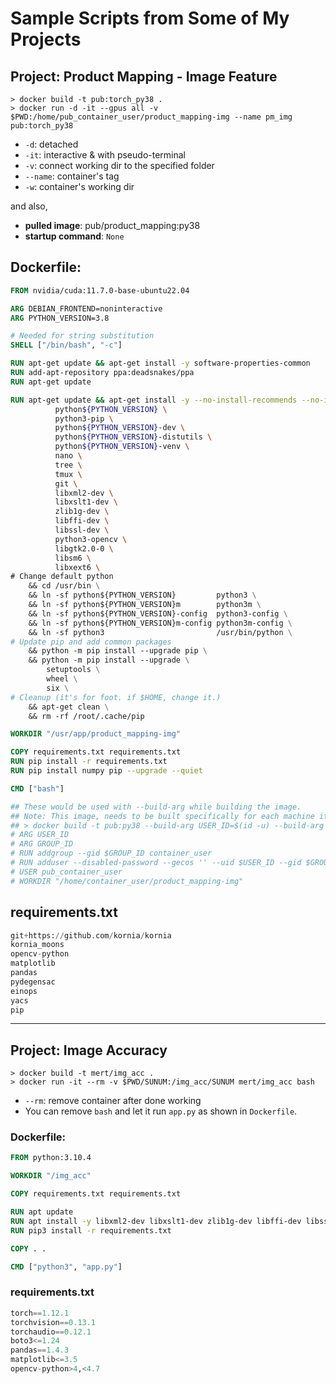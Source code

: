 # Sample Scripts from Some of My Projects

## Project: Product Mapping - Image Feature
`> docker build -t pub:torch_py38 .` <br>
`> docker run -d -it --gpus all -v $PWD:/home/pub_container_user/product_mapping-img --name pm_img pub:torch_py38`
* `-d`: detached
* `-it`: interactive & with pseudo-terminal
* `-v`: connect working dir to the specified folder
* `--name`: container's tag
* `-w`: container's working dir

and also,

- **pulled image**: pub/product_mapping:py38
- **startup command**: `None`

## Dockerfile:
```Dockerfile
FROM nvidia/cuda:11.7.0-base-ubuntu22.04

ARG DEBIAN_FRONTEND=noninteractive
ARG PYTHON_VERSION=3.8

# Needed for string substitution
SHELL ["/bin/bash", "-c"]

RUN apt-get update && apt-get install -y software-properties-common
RUN add-apt-repository ppa:deadsnakes/ppa
RUN apt-get update

RUN apt-get update && apt-get install -y --no-install-recommends --no-install-suggests \
          python${PYTHON_VERSION} \
          python3-pip \
          python${PYTHON_VERSION}-dev \
          python${PYTHON_VERSION}-distutils \
          python${PYTHON_VERSION}-venv \
          nano \
          tree \
          tmux \
          git \
          libxml2-dev \
          libxslt1-dev \
          zlib1g-dev \
          libffi-dev \
          libssl-dev \
          python3-opencv \
          libgtk2.0-0 \
          libsm6 \
          libxext6 \
# Change default python
    && cd /usr/bin \
    && ln -sf python${PYTHON_VERSION}         python3 \
    && ln -sf python${PYTHON_VERSION}m        python3m \
    && ln -sf python${PYTHON_VERSION}-config  python3-config \
    && ln -sf python${PYTHON_VERSION}m-config python3m-config \
    && ln -sf python3                         /usr/bin/python \
# Update pip and add common packages
    && python -m pip install --upgrade pip \
    && python -m pip install --upgrade \
        setuptools \
        wheel \
        six \
# Cleanup (it's for foot. if $HOME, change it.)
    && apt-get clean \
    && rm -rf /root/.cache/pip

WORKDIR "/usr/app/product_mapping-img"

COPY requirements.txt requirements.txt
RUN pip install -r requirements.txt
RUN pip install numpy pip --upgrade --quiet

CMD ["bash"]

## These would be used with --build-arg while building the image.
## Note: This image, needs to be built specifically for each machine it will run on to make sure everything is in order.
## > docker build -t pub:py38 --build-arg USER_ID=$(id -u) --build-arg GROUP_ID=$(id -g) .
# ARG USER_ID
# ARG GROUP_ID
# RUN addgroup --gid $GROUP_ID container_user
# RUN adduser --disabled-password --gecos '' --uid $USER_ID --gid $GROUP_ID container_user
# USER pub_container_user
# WORKDIR "/home/container_user/product_mapping-img"
```

## requirements.txt
```python
git+https://github.com/kornia/kornia
kornia_moons
opencv-python
matplotlib
pandas
pydegensac
einops
yacs
pip
```
***
## Project: Image Accuracy
`> docker build -t mert/img_acc .` <br>
`> docker run -it --rm -v $PWD/SUNUM:/img_acc/SUNUM mert/img_acc bash`
* `--rm`: remove container after done working
* You can remove `bash` and let it run `app.py` as shown in `Dockerfile`.

### Dockerfile:
```Dockerfile
FROM python:3.10.4

WORKDIR "/img_acc"

COPY requirements.txt requirements.txt

RUN apt update
RUN apt install -y libxml2-dev libxslt1-dev zlib1g-dev libffi-dev libssl-dev python3-opencv libgtk2.0-0 libsm6 libxext6 tree tmux
RUN pip3 install -r requirements.txt

COPY . .

CMD ["python3", "app.py"]
```

### requirements.txt
```python
torch==1.12.1
torchvision==0.13.1
torchaudio==0.12.1
boto3<=1.24
pandas==1.4.3
matplotlib<=3.5
opencv-python>4,<4.7
```
